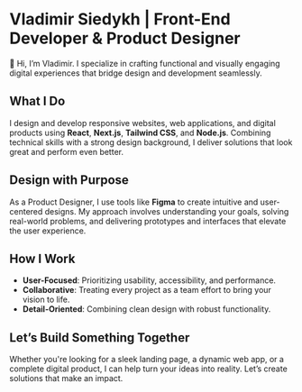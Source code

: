 # Vladimir Siedykh | Front-End Developer & Product Designer

👋 Hi, I’m Vladimir. I specialize in crafting functional and visually engaging digital experiences that bridge design and development seamlessly.

## What I Do  
I design and develop responsive websites, web applications, and digital products using **React**, **Next.js**, **Tailwind CSS**, and **Node.js**. Combining technical skills with a strong design background, I deliver solutions that look great and perform even better.

## Design with Purpose  
As a Product Designer, I use tools like **Figma** to create intuitive and user-centered designs. My approach involves understanding your goals, solving real-world problems, and delivering prototypes and interfaces that elevate the user experience.

## How I Work  
- **User-Focused**: Prioritizing usability, accessibility, and performance.  
- **Collaborative**: Treating every project as a team effort to bring your vision to life.  
- **Detail-Oriented**: Combining clean design with robust functionality.

## Let’s Build Something Together  
Whether you're looking for a sleek landing page, a dynamic web app, or a complete digital product, I can help turn your ideas into reality. Let’s create solutions that make an impact.
